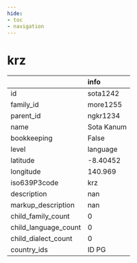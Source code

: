 ```yaml
---
hide:
- toc
- navigation
---
```

# krz
|                      | info       |
|:---------------------|:-----------|
| id                   | sota1242   |
| family_id            | more1255   |
| parent_id            | ngkr1234   |
| name                 | Sota Kanum |
| bookkeeping          | False      |
| level                | language   |
| latitude             | -8.40452   |
| longitude            | 140.969    |
| iso639P3code         | krz        |
| description          | nan        |
| markup_description   | nan        |
| child_family_count   | 0          |
| child_language_count | 0          |
| child_dialect_count  | 0          |
| country_ids          | ID PG      |